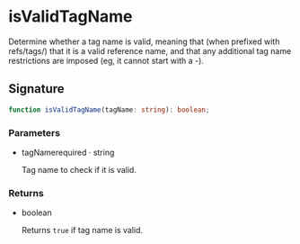 # isValidTagName

Determine whether a tag name is valid, meaning that (when prefixed with refs/tags/) that
it is a valid reference name, and that any additional tag name restrictions are imposed
(eg, it cannot start with a -).

## Signature

```ts
function isValidTagName(tagName: string): boolean;
```

### Parameters

<ul class="param-ul">
  <li class="param-li param-li-root">
    <span class="param-name">tagName</span><span class="param-required">required</span>&nbsp;·&nbsp;<span class="param-type">string</span>
    <br>
    <p class="param-description">Tag name to check if it is valid.</p>
  </li>
</ul>

### Returns

<ul class="param-ul">
  <li class="param-li param-li-root">
    <span class="param-type">boolean</span>
    <br>
    <p class="param-description">Returns  <code>true</code>  if tag name is valid.</p>
  </li>
</ul>